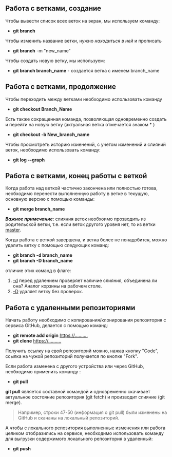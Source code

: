 ## Работа с ветками, создание

Чтобы вывести список всех веток на экран, мы используем команду:
+ **git branch**

Чтобы изменить название ветки, нужно _находиться в ней_ и прописать 
- **git branch** -m "new_name"

Чтобы создать новую ветку, мы используем:
+ **git branch branch_name** - создается ветка с именем branch_name

## Работа с ветками, продолжение

Чтобы переходить между ветками необходимо использовать команду 
+ **git checkout Branch_Name**

Есть также сокращенная команда, позволяющая одновременно создать и перейти на новую ветку (актуальная ветка отмечается знаком * )
- **git checkout -b New_branch_name**

Чтобы просмотреть историю изиенений, с учетом изменений и слияний веток, необходимо использовать команду:
+ **git log --graph**

## Работа с ветками, конец работы с веткой

Когда работа над веткой частично закончена или полностью готова, необходимо перенести выполненную работу в ветке в текущую, основную версию с помощью команды:
+ **git merge branch_name**

***Важное примечание***: слияния веток необхоимо прозводить из родительской ветки, т.е. если веток другого уровня нет, то из ветки <ins>master</ins>. 

Когда работа с веткой завершена, и ветка более не понадобится, можно удалить ветку с помощью следующих команд:

+ **git branch -d branch_name**
+ **git branch -D branch_name**

отличие этих команд в флаге: 
1. <ins>-d</ins> перед удалением проверяет наличие слияния, объединена ли она? Аналог корзины на рабочем столе.
2. <ins>-D</ins> удаляет ветку без проверок.

## Работа с удаленными репозиториями
Начать работу необходимо с копирования/клонирования репозитория с сервиса GitHub, делается с помощью команд:

* **git remote add origin** <https://..........>
* **git clone** <https://..........>

Получить ссылку на свой репозиторий можно, нажав кнопку "Code", ссылка на чужой репозиторий получается по кнопке "Fork".

Если работа изменена с другого устройства или через GitHub, необходимо применить команду :
* **git pull**

**git pull** является составной командой и одновременно скачивает актуальное состояние репозитория (git fetch) и производит слияние (git merge).

> Например, строки 47-50 (информация о git pull) были изменены на GitHub и скачаны на локальный репозиторий.

А чтобы с локального репозитория выполненные изменения или работа целиком отобразились на сервисе, необходимо использовать команду для выгрузки содержимого локального репозитория в удаленный:
- **git push**









 
